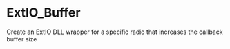 # ExtIO_Buffer
Create an ExtIO DLL wrapper for a specific radio that increases the callback buffer size
